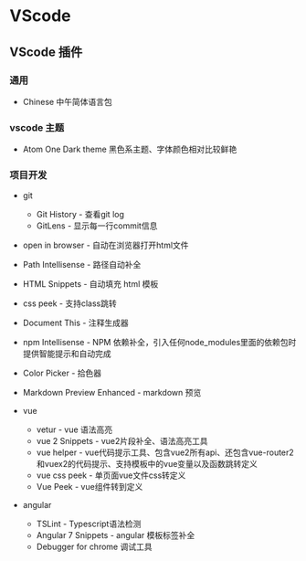 # VScode

## VScode 插件

### 通用

- Chinese 中午简体语言包

### vscode 主题

- Atom One Dark theme 黑色系主题、字体颜色相对比较鲜艳

### 项目开发

- git
  - Git History - 查看git log
  - GitLens - 显示每一行commit信息

- open in browser - 自动在浏览器打开html文件

- Path Intellisense - 路径自动补全

- HTML Snippets - 自动填充 html 模板

- css peek - 支持class跳转

- Document This - 注释生成器

- npm Intellisense - NPM 依赖补全，引入任何node_modules里面的依赖包时提供智能提示和自动完成

- Color Picker - 拾色器

- Markdown Preview Enhanced - markdown 预览

- vue
  - vetur - vue 语法高亮
  - vue 2 Snippets - vue2片段补全、语法高亮工具
  - vue helper - vue代码提示工具、包含vue2所有api、还包含vue-router2和vuex2的代码提示、支持模板中的vue变量以及函数跳转定义
  - vue css peek - 单页面vue文件css转定义
  - Vue Peek - vue组件转到定义

- angular
  - TSLint - Typescript语法检测
  - Angular 7 Snippets - angular 模板标签补全
  - Debugger for chrome 调试工具
  